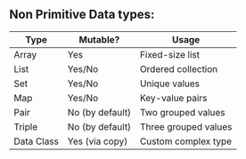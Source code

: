 ##

## Non Primitive Data types:

| Type       | Mutable?        | Usage                |
| ---------- | --------------- | -------------------- |
| Array      | Yes             | Fixed-size list      |
| List       | Yes/No          | Ordered collection   |
| Set        | Yes/No          | Unique values        |
| Map        | Yes/No          | Key-value pairs      |
| Pair       | No (by default) | Two grouped values   |
| Triple     | No (by default) | Three grouped values |
| Data Class | Yes (via copy)  | Custom complex type  |
